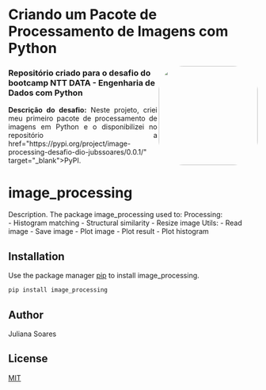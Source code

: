 <h1>Criando um Pacote de Processamento de Imagens com Python</h1>

<img align="right" height="200" style="border-radius:50px;" src="https://assets.dio.me/E5KMSxmK8QAcAO9SDazfzGNWHnaMzQE-Xi_V8lxXX9I/f:webp/h:120/q:80/L3RyYWNrcy8yYTNhMmQyYi03ZGU3LTQ1N2MtYjRkZi1kY2QzMjdlYWU5ZWIucG5n">

<h3>Repositório criado para o desafio do bootcamp NTT DATA - Engenharia de Dados com Python</h3>

<p align="justify">
  <b>Descrição do desafio:</b> Neste projeto, criei meu primeiro pacote de processamento de imagens em Python e o disponibilizei no repositório a href="https://pypi.org/project/image-processing-desafio-dio-jubssoares/0.0.1/" target="_blank">PyPI</a>.
</p>

# image_processing

Description. 
The package image_processing used to:
	Processing:  
	    - Histogram matching
	    - Structural similarity
	    - Resize image
    Utils:
        - Read image
        - Save image
        - Plot image
        - Plot result
        - Plot histogram

## Installation

Use the package manager [pip](https://pip.pypa.io/en/stable/) to install image_processing.

```bash
pip install image_processing
```

## Author
Juliana Soares

## License
[MIT](https://choosealicense.com/licenses/mit/)